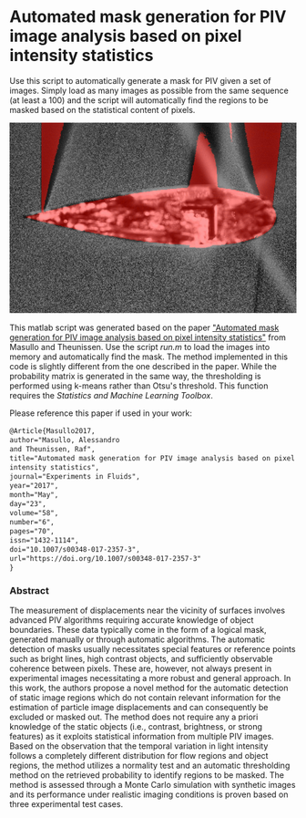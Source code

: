 # Automated mask generation for PIV image analysis based on pixel intensity statistics
Use this script to automatically generate a mask for PIV given a set of images. Simply load as many images as possible from the same sequence (at least a 100) and the script will automatically find the regions to be masked based on the statistical content of pixels.

![alt text](mask.png)

This matlab script was generated based on the paper ["Automated mask generation for PIV image analysis based on pixel intensity statistics"](https://link.springer.com/article/10.1007/s00348-017-2357-3) from Masullo and Theunissen. Use the script *run.m* to load the images into memory and automatically find the mask. The method implemented in this code is slightly different from the one described in the paper. While the probability matrix is generated in the same way, the thresholding is performed using k-means rather than Otsu's threshold. This function requires the *Statistics and Machine Learning Toolbox*.

Please reference this paper if used in your work:
```
@Article{Masullo2017,
author="Masullo, Alessandro
and Theunissen, Raf",
title="Automated mask generation for PIV image analysis based on pixel intensity statistics",
journal="Experiments in Fluids",
year="2017",
month="May",
day="23",
volume="58",
number="6",
pages="70",
issn="1432-1114",
doi="10.1007/s00348-017-2357-3",
url="https://doi.org/10.1007/s00348-017-2357-3"
}
```

### Abstract
The measurement of displacements near the vicinity of surfaces involves advanced PIV algorithms requiring accurate knowledge of object boundaries. These data typically come in the form of a logical mask, generated manually or through automatic algorithms. The automatic detection of masks usually necessitates special features or reference points such as bright lines, high contrast objects, and sufficiently observable coherence between pixels. These are, however, not always present in experimental images necessitating a more robust and general approach. In this work, the authors propose a novel method for the automatic detection of static image regions which do not contain relevant information for the estimation of particle image displacements and can consequently be excluded or masked out. The method does not require any a priori knowledge of the static objects (i.e., contrast, brightness, or strong features) as it exploits statistical information from multiple PIV images. Based on the observation that the temporal variation in light intensity follows a completely different distribution for flow regions and object regions, the method utilizes a normality test and an automatic thresholding method on the retrieved probability to identify regions to be masked. The method is assessed through a Monte Carlo simulation with synthetic images and its performance under realistic imaging conditions is proven based on three experimental test cases.
